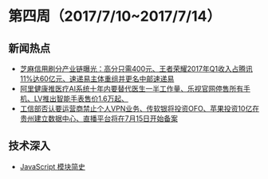 
# 第四周（2017/7/10~2017/7/14）

## 新闻热点

- [芝麻信用刷分产业链曝光：高分只需400元、王者荣耀2017年Q1收入占腾讯11%达60亿元、速递易主体重组并更名中邮速递易](http://www.pmtown.com/archives/27261)
- [阿里健康推医疗AI系统十年内要替代医生一半工作量、乐视官网停售所有手机、LV推出智能手表售价1.6万起、](http://www.pmtown.com/archives/27888)
- [工信部否认要运营商禁止个人VPN业务、传软银将投资OFO、苹果投资10亿在贵州建立数据中心、直播平台将在7月15日开始备案](http://www.pmtown.com/archives/28386)

## 技术深入

- [JavaScript 模块简史](http://www.css88.com/archives/7628)
